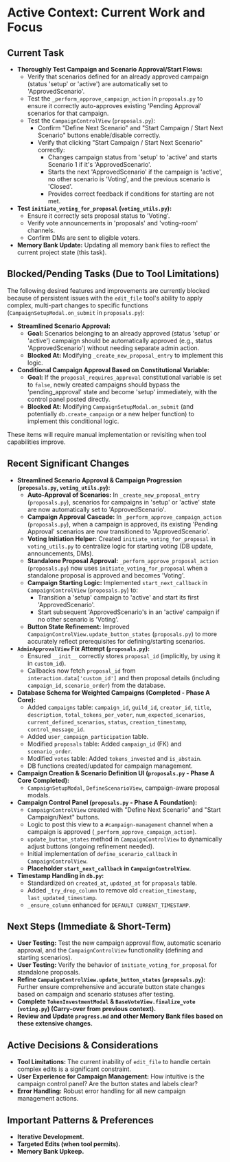 # Active Context: Current Work and Focus

## Current Task

*   **Thoroughly Test Campaign and Scenario Approval/Start Flows:**
    *   Verify that scenarios defined for an already approved campaign (status 'setup' or 'active') are automatically set to 'ApprovedScenario'.
    *   Test the `_perform_approve_campaign_action` in `proposals.py` to ensure it correctly auto-approves existing 'Pending Approval' scenarios for that campaign.
    *   Test the `CampaignControlView` (`proposals.py`):
        *   Confirm "Define Next Scenario" and "Start Campaign / Start Next Scenario" buttons enable/disable correctly.
        *   Verify that clicking "Start Campaign / Start Next Scenario" correctly:
            *   Changes campaign status from 'setup' to 'active' and starts Scenario 1 if it's 'ApprovedScenario'.
            *   Starts the next 'ApprovedScenario' if the campaign is 'active', no other scenario is 'Voting', and the previous scenario is 'Closed'.
            *   Provides correct feedback if conditions for starting are not met.
*   **Test `initiate_voting_for_proposal` (`voting_utils.py`):**
    *   Ensure it correctly sets proposal status to 'Voting'.
    *   Verify vote announcements in 'proposals' and 'voting-room' channels.
    *   Confirm DMs are sent to eligible voters.
*   **Memory Bank Update:** Updating all memory bank files to reflect the current project state (this task).

## Blocked/Pending Tasks (Due to Tool Limitations)

The following desired features and improvements are currently blocked because of persistent issues with the `edit_file` tool's ability to apply complex, multi-part changes to specific functions (`CampaignSetupModal.on_submit` in `proposals.py`):

*   **Streamlined Scenario Approval:**
    *   **Goal:** Scenarios belonging to an already approved (status 'setup' or 'active') campaign should be automatically approved (e.g., status 'ApprovedScenario') without needing separate admin action.
    *   **Blocked At:** Modifying `_create_new_proposal_entry` to implement this logic.
*   **Conditional Campaign Approval Based on Constitutional Variable:**
    *   **Goal:** If the `proposal_requires_approval` constitutional variable is set to `false`, newly created campaigns should bypass the 'pending_approval' state and become 'setup' immediately, with the control panel posted directly.
    *   **Blocked At:** Modifying `CampaignSetupModal.on_submit` (and potentially `db.create_campaign` or a new helper function) to implement this conditional logic.

These items will require manual implementation or revisiting when tool capabilities improve.

## Recent Significant Changes

*   **Streamlined Scenario Approval & Campaign Progression (`proposals.py`, `voting_utils.py`):**
    *   **Auto-Approval of Scenarios:** In `_create_new_proposal_entry` (`proposals.py`), scenarios for campaigns in 'setup' or 'active' state are now automatically set to 'ApprovedScenario'.
    *   **Campaign Approval Cascade:** In `_perform_approve_campaign_action` (`proposals.py`), when a campaign is approved, its existing 'Pending Approval' scenarios are now transitioned to 'ApprovedScenario'.
    *   **Voting Initiation Helper:** Created `initiate_voting_for_proposal` in `voting_utils.py` to centralize logic for starting voting (DB update, announcements, DMs).
    *   **Standalone Proposal Approval:** `_perform_approve_proposal_action` (`proposals.py`) now uses `initiate_voting_for_proposal` when a standalone proposal is approved and becomes 'Voting'.
    *   **Campaign Starting Logic:** Implemented `start_next_callback` in `CampaignControlView` (`proposals.py`) to:
        *   Transition a 'setup' campaign to 'active' and start its first 'ApprovedScenario'.
        *   Start subsequent 'ApprovedScenario's in an 'active' campaign if no other scenario is 'Voting'.
    *   **Button State Refinement:** Improved `CampaignControlView.update_button_states` (`proposals.py`) to more accurately reflect prerequisites for defining/starting scenarios.
*   **`AdminApprovalView` Fix Attempt (`proposals.py`):**
    *   Ensured `__init__` correctly stores `proposal_id` (implicitly, by using it in `custom_id`).
    *   Callbacks now fetch `proposal_id` from `interaction.data['custom_id']` and then proposal details (including `campaign_id`, `scenario_order`) from the database.
*   **Database Schema for Weighted Campaigns (Completed - Phase A Core):**
    *   Added `campaigns` table: `campaign_id`, `guild_id`, `creator_id`, `title`, `description`, `total_tokens_per_voter`, `num_expected_scenarios`, `current_defined_scenarios`, `status`, `creation_timestamp`, `control_message_id`.
    *   Added `user_campaign_participation` table.
    *   Modified `proposals` table: Added `campaign_id` (FK) and `scenario_order`.
    *   Modified `votes` table: Added `tokens_invested` and `is_abstain`.
    *   DB functions created/updated for campaign management.
*   **Campaign Creation & Scenario Definition UI (`proposals.py` - Phase A Core Completed):**
    *   `CampaignSetupModal`, `DefineScenarioView`, campaign-aware proposal modals.
*   **Campaign Control Panel (`proposals.py` - Phase A Foundation):**
    *   `CampaignControlView` created with "Define Next Scenario" and "Start Campaign/Next" buttons.
    *   Logic to post this view to a `#campaign-management` channel when a campaign is approved (`_perform_approve_campaign_action`).
    *   `update_button_states` method in `CampaignControlView` to dynamically adjust buttons (ongoing refinement needed).
    *   Initial implementation of `define_scenario_callback` in `CampaignControlView`.
    *   **Placeholder `start_next_callback` in `CampaignControlView`.**
*   **Timestamp Handling in `db.py`:**
    *   Standardized on `created_at`, `updated_at` for `proposals` table.
    *   Added `_try_drop_column` to remove old `creation_timestamp`, `last_updated_timestamp`.
    *   `_ensure_column` enhanced for `DEFAULT CURRENT_TIMESTAMP`.

## Next Steps (Immediate & Short-Term)

*   **User Testing:** Test the new campaign approval flow, automatic scenario approval, and the `CampaignControlView` functionality (defining and starting scenarios).
*   **User Testing:** Verify the behavior of `initiate_voting_for_proposal` for standalone proposals.
*   **Refine `CampaignControlView.update_button_states` (`proposals.py`):** Further ensure comprehensive and accurate button state changes based on campaign and scenario statuses after testing.
*   **Complete `TokenInvestmentModal` & `BaseVoteView.finalize_vote` (`voting.py`) (Carry-over from previous context).**
*   **Review and Update `progress.md` and other Memory Bank files based on these extensive changes.**

## Active Decisions & Considerations

*   **Tool Limitations:** The current inability of `edit_file` to handle certain complex edits is a significant constraint.
*   **User Experience for Campaign Management:** How intuitive is the campaign control panel? Are the button states and labels clear?
*   **Error Handling:** Robust error handling for all new campaign management actions.

## Important Patterns & Preferences

*   **Iterative Development.**
*   **Targeted Edits (when tool permits).**
*   **Memory Bank Upkeep.**